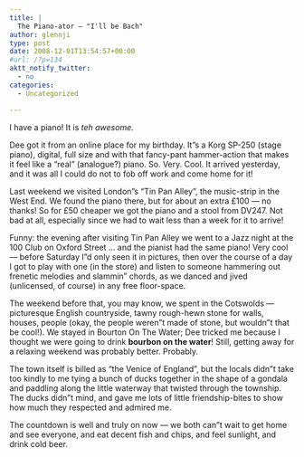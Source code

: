 ```yaml
---
title: |
  The Piano-ator – "I'll be Bach"
author: glennji
type: post
date: 2008-12-01T13:54:57+00:00
#url: /?p=134
aktt_notify_twitter:
  - no
categories:
  - Uncategorized

---
```

I have a piano! It is <span style="font-style: italic;">teh awesome.</span>
  
Dee got it from an online place for my birthday. It&#8221;s a Korg SP-250 (stage piano), digital, full size and with that fancy-pant hammer-action that makes it feel like a &#8220;real&#8221; (analogue?) piano. So. Very. Cool. It arrived yesterday, and it was all I could do not to fob off work and come home for it!
  
Last weekend we visited London&#8221;s &#8220;Tin Pan Alley&#8221;, the music-strip in the West End. We found the piano there, but for about an extra £100 &#8212; no thanks! So for £50 cheaper we got the piano and a stool from DV247. Not bad at all, especially since we had to wait less than a week for it to arrive!
  
Funny: the evening after visiting Tin Pan Alley we went to a Jazz night at the 100 Club on Oxford Street &#8230; and the pianist had the same piano! Very cool &#8212; before Saturday I&#8221;d only seen it in pictures, then over the course of a day I got to play with one (in the store) and listen to someone hammering out frenetic melodies and slammin&#8221; chords, as we danced and jived (unlicensed, of course) in any free floor-space.
  
The weekend before that, you may know, we spent in the Cotswolds &#8212; picturesque English countryside, tawny rough-hewn stone for walls, houses, people (okay, the people weren&#8221;t made of stone, but wouldn&#8221;t that be cool!). We stayed in Bourton On The Water; Dee tricked me because I thought we were going to drink <span style="font-weight: bold;">bourbon on the water</span>! Still, getting away for a relaxing weekend was probably better. Probably.
  
The town itself is billed as &#8220;the Venice of England&#8221;, but the locals didn&#8221;t take too kindly to me tying a bunch of ducks together in the shape of a gondala and paddling along the little waterway that twisted through the township. The ducks didn&#8221;t mind, and gave me lots of little friendship-bites to show how much they respected and admired me.
  
The countdown is well and truly on now &#8212; we both can&#8221;t wait to get home and see everyone, and eat decent fish and chips, and feel sunlight, and drink cold beer.
